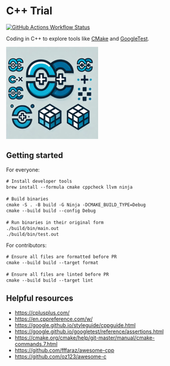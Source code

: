 # C++ Trial

[![GitHub Actions Workflow Status](https://img.shields.io/github/actions/workflow/status/huangsam/cpp-trial/ci.yml)](https://github.com/huangsam/cpp-trial/actions)

Coding in C++ to explore tools like [CMake](https://cmake.org/) and [GoogleTest](https://google.github.io/googletest/).

<img src="images/cplusplus.webp" alt="C++" width="250px">

## Getting started

For everyone:

```shell
# Install developer tools
brew install --formula cmake cppcheck llvm ninja

# Build binaries
cmake -S . -B build -G Ninja -DCMAKE_BUILD_TYPE=Debug
cmake --build build --config Debug

# Run binaries in their original form
./build/bin/main.out
./build/bin/test.out
```

For contributors:

```shell
# Ensure all files are formatted before PR
cmake --build build --target format

# Ensure all files are linted before PR
cmake --build build --target lint
```

## Helpful resources

- <https://cplusplus.com/>
- <https://en.cppreference.com/w/>
- <https://google.github.io/styleguide/cppguide.html>
- <https://google.github.io/googletest/reference/assertions.html>
- <https://cmake.org/cmake/help/git-master/manual/cmake-commands.7.html>
- <https://github.com/fffaraz/awesome-cpp>
- <https://github.com/oz123/awesome-c>
